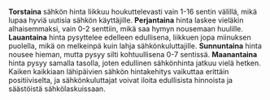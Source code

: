 **Torstaina** sähkön hinta liikkuu houkuttelevasti vain 1-16 sentin välillä, mikä lupaa hyviä uutisia sähkön käyttäjille. **Perjantaina** hinta laskee vieläkin alhaisemmaksi, vain 0-2 senttiin, mikä saa hymyn nousemaan huulille. **Lauantaina** hinta pysyttelee edelleen edullisena, liikkuen jopa miinuksen puolella, mikä on melkeinpä kuin lahja sähkönkuluttajille. **Sunnuntaina** hinta nousee hieman, mutta pysyy silti kohtuullisena 0-7 sentissä. **Maanantaina** hinta pysyy samalla tasolla, joten edullinen sähkönhinta jatkuu vielä hetken. Kaiken kaikkiaan lähipäivien sähkön hintakehitys vaikuttaa erittäin positiiviselta, ja sähkönkuluttajat voivat iloita edullisista hinnoista ja säästöistä sähkölaskuissaan.